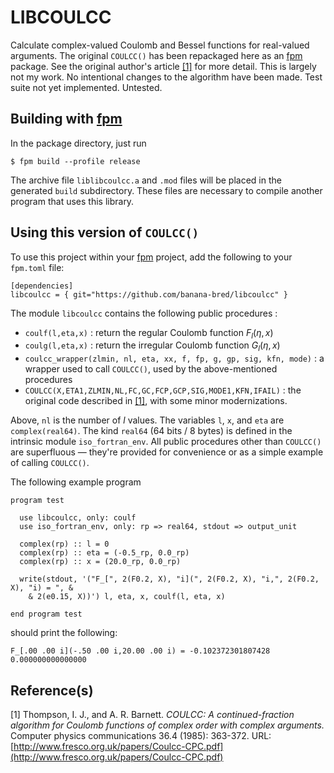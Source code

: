# LIBCOULCC

Calculate complex-valued Coulomb and Bessel functions for real-valued arguments.
The original `COULCC()` has been repackaged here as an
[fpm](https://github.com/fortran-lang/fpm) package.
See the original author's article [[1]](#1) for more detail.
This is largely not my work.
No intentional changes to the algorithm have been made.
Test suite not yet implemented.
Untested.

## Building with [fpm](https://github.com/fortran-lang/fpm)
In the package directory, just run

    $ fpm build --profile release

The archive file `liblibcoulcc.a` and `.mod` files will be placed in the generated `build` subdirectory.
These files are necessary to compile another program that uses this library.

## Using this version of `COULCC()`
To use this project within your [fpm](https://github.com/fortran-lang/fpm) project, add the following to your `fpm.toml` file:

    [dependencies]
    libcoulcc = { git="https://github.com/banana-bred/libcoulcc" }

The module `libcoulcc` contains the following public procedures :

- `coulf(l,eta,x)` : return the regular Coulomb function $F_l(\eta,x)$
- `coulg(l,eta,x)` : return the irregular Coulomb function $G_l(\eta,x)$
- `coulcc_wrapper(zlmin, nl, eta, xx, f, fp, g, gp, sig, kfn, mode)` : a wrapper used to call `COULCC()`, used by the above-mentioned procedures
- `COULCC(X,ETA1,ZLMIN,NL,FC,GC,FCP,GCP,SIG,MODE1,KFN,IFAIL)` : the original code described in [[1]](#1), with some minor modernizations.

Above, `nl` is the number of $l$ values.
The variables `l`, `x`, and `eta` are `complex(real64)`.
The kind `real64` (64 bits / 8 bytes) is defined in the intrinsic module `iso_fortran_env`.
All public procedures other than `COULCC()` are superfluous — they're provided for convenience or as a simple example of calling `COULCC()`.

The following example program

    program test

      use libcoulcc, only: coulf
      use iso_fortran_env, only: rp => real64, stdout => output_unit

      complex(rp) :: l = 0
      complex(rp) :: eta = (-0.5_rp, 0.0_rp)
      complex(rp) :: x = (20.0_rp, 0.0_rp)

      write(stdout, '("F_[", 2(F0.2, X), "i](", 2(F0.2, X), "i,", 2(F0.2, X), "i) = ", &
        & 2(e0.15, X))') l, eta, x, coulf(l, eta, x)

    end program test

should print the following:

    F_[.00 .00 i](-.50 .00 i,20.00 .00 i) = -0.102372301807428 0.000000000000000

## Reference(s)

<a id="1">[1]</a>
Thompson, I. J., and A. R. Barnett.
*COULCC: A continued-fraction algorithm for Coulomb functions of complex order with complex arguments.*
Computer physics communications 36.4 (1985): 363-372.
URL: [http://www.fresco.org.uk/papers/Coulcc-CPC.pdf](http://www.fresco.org.uk/papers/Coulcc-CPC.pdf)

